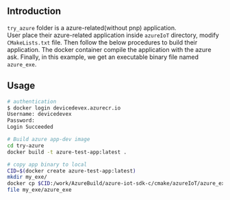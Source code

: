 ## Introduction

`try_azure` folder is a azure-related(without pnp) application.  
User place their azure-related application inside `azureIoT` directory, modify `CMakeLists.txt` file. Then follow the below procedures to build their application. The docker container compile the application with the azure ask. Finally, in this example, we get an executable binary file named `azure_exe`.

## Usage

```bash
# authentication
$ docker login devicedevex.azurecr.io
Username: devicedevex
Password:
Login Succeeded

# Build azure app-dev image
cd try-azure
docker build -t azure-test-app:latest .

# copy app binary to local
CID=$(docker create azure-test-app:latest)
mkdir my_exe/
docker cp $CID:/work/AzureBuild/azure-iot-sdk-c/cmake/azureIoT/azure_exe my_exe/
file my_exe/azure_exe